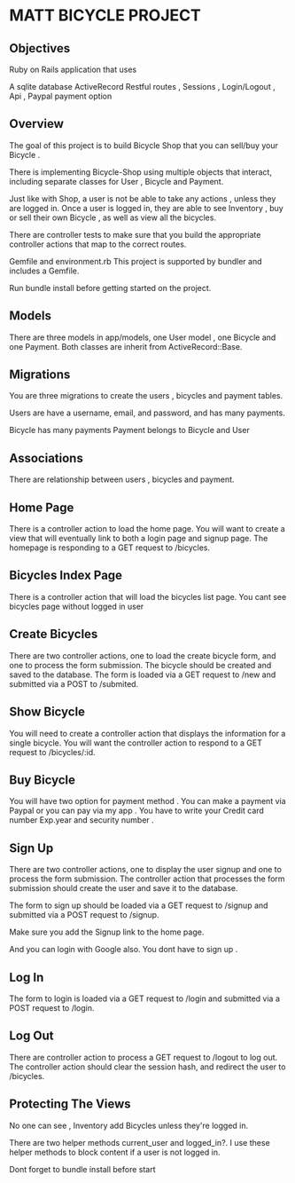 
# MATT BICYCLE PROJECT

## Objectives
Ruby on Rails application that uses

A sqlite database ActiveRecord Restful routes , Sessions , Login/Logout , Api , Paypal payment option

## Overview
The goal of this project is to build Bicycle Shop that you can sell/buy your Bicycle .

There is implementing Bicycle-Shop using multiple objects that interact, including separate classes for User , Bicycle and Payment.

Just like with Shop, a user is not be able to take any actions , unless they are logged in. Once a user is logged in, they are able to see Inventory , buy or sell  their own Bicycle , as well as view all the bicycles.

There are controller tests to make sure that you build the appropriate controller actions that map to the correct routes.

Gemfile and environment.rb
This project is supported by bundler and includes a Gemfile.

Run bundle install before getting started on the project.


## Models
There are three models in app/models, one User model , one Bicycle and one Payment. Both classes are inherit from ActiveRecord::Base.

## Migrations
You are three migrations to create the users , bicycles and payment tables.

Users are have a username, email, and password, and has many payments.

Bicycle has many payments
Payment belongs to Bicycle and User

## Associations
There are relationship between users , bicycles and payment.

## Home Page
There is a controller action to load the home page. You will want to create a view that will eventually link to both a login page and signup page. The homepage is responding to a GET request to /bicycles.

## Bicycles Index Page
There is a controller action that will load the bicycles list page. You cant see bicycles page without logged in user

## Create Bicycles
There are two controller actions, one to load the create bicycle form, and one to process the form submission. The bicycle should be created and saved to the database. The form is loaded via a GET request to /new and submitted via a POST to /submited.

## Show Bicycle
You will need to create a controller action that displays the information for a single bicycle. You will want the controller action to respond to a GET request to /bicycles/:id.

## Buy Bicycle
You will have two option for payment method . You can make a payment via Paypal or you can pay via my app . You have to write your Credit card number Exp.year and security number . 

## Sign Up
There are two controller actions, one to display the user signup and one to process the form submission. The controller action that processes the form submission should create the user and save it to the database.

The form to sign up should be loaded via a GET request to /signup and submitted via a POST request to /signup.

Make sure you add the Signup link to the home page.

And you can login with Google also. You dont have to sign up .

## Log In
The form to login is loaded via a GET request to /login and submitted via a POST request to /login.

## Log Out
There are controller action to process a GET request to /logout to log out. The controller action should clear the session hash, and redirect the user to /bicycles.

## Protecting The Views
No one can see , Inventory add Bicycles unless they're logged in.

There are two helper methods current_user and logged_in?. I use these helper methods to block content if a user is not logged in.

Dont forget to bundle install before start